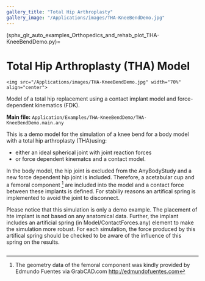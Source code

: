```yaml
---
gallery_title: "Total Hip Arthroplasty"
gallery_image: "/Applications/images/THA-KneeBendDemo.jpg"
---
```


(sphx_glr_auto_examples_Orthopedics_and_rehab_plot_THA-KneeBendDemo.py)=

# Total Hip Arthroplasty (THA) Model


````{sidebar} **Example**
<img src="/Applications/images/THA-KneeBendDemo.jpg" width="70%" align="center">
````

Model of a total hip replacement using a contact implant model and
force-dependent kinematics (FDK).

**Main file:** `Application/Examples/THA-KneeBendDemo/THA-KneeBendDemo.main.any`

This is a demo model for the simulation of a knee bend for a body model
with a total hip arthroplasty (THA)using:

- either an ideal spherical joint with joint reaction forces
- or force dependent kinematcs and a contact model.

In the body model, the hip joint is excluded from the AnyBodyStudy and a new
force dependent hip joint is included. Therefore, a acetabular cup and a femoral
component [^fn1] are included into the model and a contact force between these
implants is defined. For stabiliy reasons an artifical spring is implemented to
avoid the joint to disconnect.

Please notice that this simulation is only a demo example. The placement of hte
implant is not based on any anatomical data. Further, the implant includes an
artificial spring (in Model/ContactForces.any) element to make the simulation
more robust. For each simulation, the force produced by this artifical spring
should be checked to be aware of the influence of this spring on the results.

```{rubric} Footnotes
```

[^fn1]: The geometry data of the femoral component was kindly provided by
    Edmundo Fuentes via GrabCAD.com <http://edmundofuentes.com>
